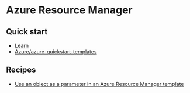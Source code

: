 # Azure Resource Manager

## Quick start

* [Learn](https://learn.microsoft.com/en-us/azure/azure-resource-manager/management/overview)
* [Azure/azure-quickstart-templates](https://github.com/Azure/azure-quickstart-templates)

## Recipes

* [Use an object as a parameter in an Azure Resource Manager template](https://docs.microsoft.com/en-us/azure/architecture/building-blocks/extending-templates/objects-as-parameters)
